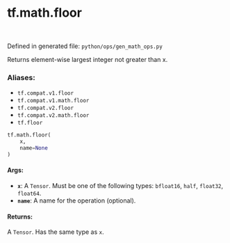 <div itemscope itemtype="http://developers.google.com/ReferenceObject">
<meta itemprop="name" content="tf.math.floor" />
<meta itemprop="path" content="Stable" />
</div>

# tf.math.floor

<!-- Insert buttons -->

<table class="tfo-notebook-buttons tfo-api" align="left">
</table>

Defined in generated file: `python/ops/gen_math_ops.py`



<!-- Start diff -->
Returns element-wise largest integer not greater than x.

### Aliases:

* `tf.compat.v1.floor`
* `tf.compat.v1.math.floor`
* `tf.compat.v2.floor`
* `tf.compat.v2.math.floor`
* `tf.floor`


``` python
tf.math.floor(
    x,
    name=None
)
```



<!-- Placeholder for "Used in" -->


#### Args:


* <b>`x`</b>: A `Tensor`. Must be one of the following types: `bfloat16`, `half`, `float32`, `float64`.
* <b>`name`</b>: A name for the operation (optional).


#### Returns:

A `Tensor`. Has the same type as `x`.
